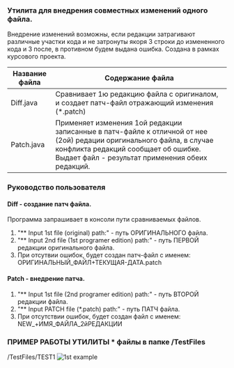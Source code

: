 ###  Утилита для внедрения совместных изменений одного файла.
Внедрение изменений возможны, если редакции затрагивают различные участки кода и не затронуты якоря 3 строки до измененного кода и 3 после, в противном будем выдана ошибка.
Создана в рамках курсового проекта.

Название файла  | Содержание файла
----------------|----------------------
Diff.java       | Сравнивает 1ю редакцию файла с оригиналом, и создает патч-файл отражающий изменения (*.patch)
Patch.java      | Применяет изменения 1ой редакции записанные в патч-файле к отличной от нее (2ой) редации оригинального файла, в случае конфликта редакций сообщает об ошибке. Выдает  файл - результат применения обеих редакций.

### Руководство пользователя

#### Diff  - создание патч файла.
Программа запрашивает в консоли пути сравниваемых файлов.
1. "** Input 1st file (original) path:" - путь ОРИГИНАЛЬНОГО файла.
2. "** Input 2nd file (1st programer edition) path:" - путь ПЕРВОЙ редакции оригинального файла.
3. При отсутвии ошибок, будет создан патч-файл с именем: ОРИГИНАЛЬНЫЙ_ФАЙЛ+ТЕКУЩАЯ-ДАТА.patch 

#### Patch  - внедрение патча.
1. "** Input 1st file (2nd programer edition) path:" - путь ВТОРОЙ редакции файла.
2. "** Input PATCH file (*.patch) path:" - путь ПАТЧ файла.
3. При отсутствии ошибок, будет создан файл с именем: NEW_+ИМЯ_ФАЙЛА_2йРЕДАКЦИИ 


### ПРИМЕР РАБОТЫ УТИЛИТЫ  * файлы в папке /TestFiles
/TestFiles/TEST1
![1st example](http://easy4you.ru/pic/1stEXM.png)
